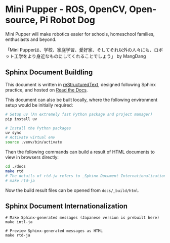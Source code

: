 # Mini Pupper - ROS, OpenCV, Open-source, Pi Robot Dog
Mini Pupper will make robotics easier for schools, homeschool families, enthusiasts and beyond.

「Mini Pupperは、学校、家庭学習、愛好家、そしてそれ以外の人々にも、ロボット工学をより身近なものにしてくれることでしょう」 by MangDang

## Sphinx Document Buildling

This document is written in [reStructuredText](https://www.sphinx-doc.org/en/master/usage/restructuredtext/index.html), designed following Sphinx practice, and hosted on [Read the Docs](https://mangdang-minipupperdocs.readthedocs-hosted.com/).

This document can also be built locally, where the following environment setup would be initially required:

```bash
# Setup uv (An extremely fast Python package and project manager)
pip install uv
```

```bash
# Install the Python packages
uv sync
# Activate virtual env
source .venv/bin/activate
```

Then the following commands can build a result of HTML documents to view in browsers directly:
```bash
cd ./docs
make rtd
# The details of rtd-ja refers to _Sphinx Document Internationalization_ below.
# make rtd-ja
```

Now the build result files can be opened from `docs/_build/html`.

## Sphinx Document Internationalization

```
# Make Sphinx-generated messages (Japanese version is prebuilt here)
make intl-ja

# Preview Sphinx-generated messages as HTML
make rtd-ja
```

